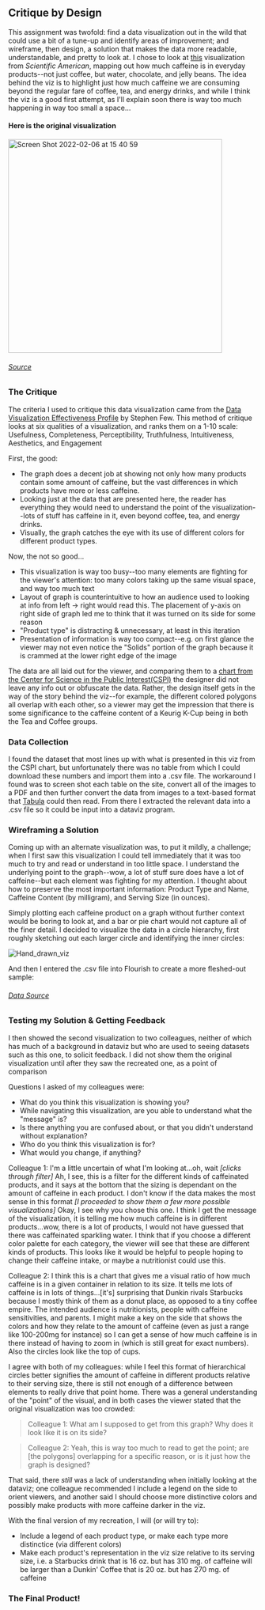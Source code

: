 ## Critique by Design

This assignment was twofold: find a data visualization out in the wild that could use a bit of a tune-up and identify areas of improvement; and wireframe, then design, a solution that makes the data more readable, understandable, and pretty to look at. I chose to look at [this](https://www.scientificamerican.com/article/graphic-science-caffeine-high-more-and-more-products-contain-large-doses/) visualization from *Scientific American*, mapping out how much caffeine is in everyday products--not just coffee, but water, chocolate, and jelly beans. The idea behind the viz is to highlight just how much caffeine we are consuming beyond the regular fare of coffee, tea, and energy drinks, and while I think the viz is a good first attempt, as I'll explain soon there is way too much happening in way too small a space...

#### Here is the original visualization

<img width="432" alt="Screen Shot 2022-02-06 at 15 40 59" src="https://user-images.githubusercontent.com/98067398/152700494-31c252e2-38a6-49ca-b2dd-28d2bda8c940.png">

###### [Source](https://www.scientificamerican.com/article/graphic-science-caffeine-high-more-and-more-products-contain-large-doses/)

### The Critique

The criteria I used to critique this data visualization came from the [Data Visualization Effectiveness Profile](http://www.perceptualedge.com/articles/visual_business_intelligence/data_visualization_effectiveness_profile.pdf) by Stephen Few. This method of critique looks at six qualities of a visualization, and ranks them on a 1-10 scale: Usefulness, Completeness, Perceptibility, Truthfulness, Intuitiveness, Aesthetics, and Engagement

First, the good:
* The graph does a decent job at showing not only how many products contain some amount of caffeine, but the vast differences in which products have more or less caffeine.
* Looking just at the data that are presented here, the reader has everything they would need to understand the point of the visualization--lots of stuff has caffeine in it, even beyond coffee, tea, and energy drinks.
* Visually, the graph catches the eye with its use of different colors for different product types.

Now, the not so good...
* This visualization is way too busy--too many elements are fighting for the viewer's attention: too many colors taking up the same visual space, and way too much text
* Layout of graph is counterintuitive to how an audience used to looking at info from left -> right would read this. The placement of y-axis on right side of graph led me to think that it was turned on its side for some reason
* "Product type" is distracting & unnecessary, at least in this iteration
* Presentation of information is way too compact--e.g. on first glance the viewer may not even notice the "Solids" portion of the graph because it is crammed at the lower right edge of the image

The data are all laid out for the viewer, and comparing them to a [chart from the Center for Science in the Public Interest(CSPI)](https://www.cspinet.org/eating-healthy/ingredients-of-concern/caffeine-chart) the designer did not leave any info out or obfuscate the data. Rather, the design itself gets in the way of the story behind the viz--for example, the different colored polygons all overlap with each other, so a viewer may get the impression that there is some significance to the caffeine content of a Keurig K-Cup being in both the Tea and Coffee groups. 

### Data Collection

I found the dataset that most lines up with what is presented in this viz from the CSPI chart, but unfortunately there was no table from which I could download these numbers and import them into a .csv file. The workaround I found was to screen shot each table on the site, convert all of the images to a PDF and then further convert the data from images to a text-based format that [Tabula](https://tabula.technology/) could then read. From there I extracted the relevant data into a .csv file so it could be input into a dataviz program.

### Wireframing a Solution

Coming up with an alternate visualization was, to put it mildly, a challenge; when I first saw this visualization I could tell immediately that it was too much to try and read or understand in too little space. I understand the underlying point to the graph--wow, a lot of stuff sure does have a lot of caffeine--but each element was fighting for my attention. I thought about how to preserve the most important information: Product Type and Name, Caffeine Content (by milligram), and Serving Size (in ounces).

Simply plotting each caffeine product on a graph without further context would be boring to look at, and a bar or pie chart would not capture all of the finer detail. I decided to visualize the data in a circle hierarchy, first roughly sketching out each larger circle and identifying the inner circles:

![Hand_drawn_viz](https://user-images.githubusercontent.com/98067398/152703110-03762bd4-9403-49a9-a6bc-30550fb99572.JPG)

And then I entered the  .csv file into Flourish to create a more fleshed-out sample:

<div class="flourish-embed flourish-hierarchy" data-src="visualisation/8625916"><script src="https://public.flourish.studio/resources/embed.js"></script></div>

###### [Data Source](https://www.cspinet.org/eating-healthy/ingredients-of-concern/caffeine-chart)

### Testing my Solution & Getting Feedback

I then showed the second visualization to two colleagues, neither of which has much of a background in dataviz but who are used to seeing datasets such as this one, to solicit feedback. I did not show them the original visualization until after they saw the recreated one, as a point of comparison

Questions I asked of my colleagues were:
* What do you think this visualization is showing you?
* While navigating this visualization, are you able to understand what the "message" is?
* Is there anything you are confused about, or that you didn't understand without explanation?
* Who do you think this visualization is for?
* What would you change, if anything?

Colleague 1: I'm a little uncertain of what I'm looking at...oh, wait *[clicks through filter]* Ah, I see, this is a filter for the different kinds of caffeinated products, and it says at the bottom that the sizing is dependant on the amount of caffeine in each product. I don't know if the data makes the most sense in this format *[I proceeded to show them a few more possible visualizations]* Okay, I see why you chose this one. I think I get the message of the visualization, it is telling me how much caffeine is in different products...wow, there is a lot of products, I would not have guessed that there was caffeinated sparkling water. I think that if you choose a different color palette for each category, the viewer will see that these are different kinds of products. This looks like it would be helpful to people hoping to change their caffeine intake, or maybe a nutritionist could use this.

Colleague 2: I think this is a chart that gives me a visual ratio of how much caffeine is in a given container in relation to its size.  It tells me lots of caffeine is in lots of things...[it's] surprising that Dunkin rivals Starbucks because I mostly think of them as a donut place, as opposed to a tiny coffee empire. The intended audience is nutritionists, people with caffeine sensitivities, and parents. I might make a key on the side that shows the colors and how they relate to the amount of caffeine (even as just a range like 100-200mg for instance) so I can get a sense of how much caffeine is in there instead of having to zoom in (which is still great for exact numbers). Also the circles look like the top of cups.

I agree with both of my colleagues: while I feel this format of hierarchical circles better signifies the amount of caffeine in different products relative to their serving size, there is still not enough of a difference between elements to really drive that point home. There was a general understanding of the "point" of the visual, and in both cases the viewer stated that the original visualization was too crowded:

> Colleague 1: What am I supposed to get from this graph? Why does it look like it is on its side?

> Colleague 2: Yeah, this is way too much to read to get the point; are [the polygons] overlapping for a specific reason, or is it just how the graph is designed?

That said, there *still* was a lack of understanding when initially looking at the dataviz; one colleague recommended I include a legend on the side to orient viewers, and another said I should choose more distinctive colors and possibly make products with more caffeine darker in the viz. 

With the final version of my recreation, I will (or will try to):
* Include a legend of each product type, or make each type more distinctice (via different colors)
* Make each product's representation in the viz size relative to its serving size, i.e. a Starbucks drink that is 16 oz. but has 310 mg. of caffeine will be larger than a Dunkin' Coffee that is 20 oz. but has 270 mg. of caffeine

### The Final Product!


